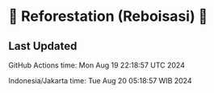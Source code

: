 
# 🌳 Reforestation (Reboisasi) 🌲

## Last Updated

GitHub Actions time: Mon Aug 19 22:18:57 UTC 2024

Indonesia/Jakarta time: Tue Aug 20 05:18:57 WIB 2024
